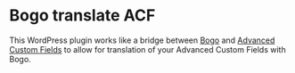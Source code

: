 Bogo translate ACF
==================
This WordPress plugin works like a bridge between [Bogo](http://wordpress.org/plugins/bogo/) and [Advanced Custom Fields](http://wordpress.org/plugins/advanced-custom-fields/) to allow for translation of your Advanced Custom Fields with Bogo.
